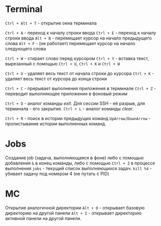 # Terminal 

`Ctrl + Alt + T` - открытие окна терминала

`Ctrl + A` - переход к началу строки ввода
`Ctrl + E` - переход к началу строки ввода
`Alt + B` - перемещает курсор на начало предыдущего слова
`Alt + F` - (не работает) перемещает курсор на начало следующего слова 

`Ctrl + W` - стирает слово перед курсором
`Ctrl + Y` - вставка текст, вырезанный с помощью `Ctrl + U`, `Ctrl + K` и `Ctrl + W`

`Ctrl + U` - удаляет весь текст от начала строки до курсора
`Ctrl + K` - удаляет весь текст от курсора до конца строки

`Ctrl + C` - прерывает выполнения приложения в терминале
`Ctrl + Z` - переводит выполняющее приложение в фоновый режим

`Ctrl + D` - аналог команды _exit_. Для сессии SSH - её разрыв, для терминала - его закрытие. 
`Ctrl + L` - аналог команды _clear_. 

`Ctrl + R` - поиск в истории предыдущих команд
`UpArrow/DownArrow` - пролистывание истории выполненных команд.

# Jobs
Создание job (задача, выполняющаяся в фоне) либо с помощью добавления `&` в конец команды, либо с помощью `Ctrl + Z` в процессе выполнения
`jobs` - текущий список выполняющихся задач.
`kill %4` - убивает задачу под номером 4 (не путать с PID)

# MC
Открытие аналогичной директории
`Alt + O` - открывает базовую директорию на другой панели
`Alt + I` - открывает директорию активной панели на другой панели.